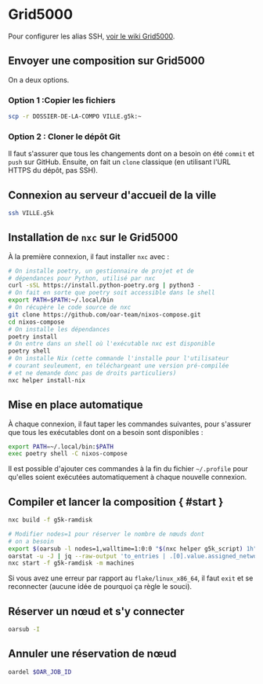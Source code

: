 # Grid5000

Pour configurer les alias SSH, [voir le wiki Grid5000](https://www.grid5000.fr/w/SSH#Easing_SSH_connections_from_the_outside_to_Grid'5000).

## Envoyer une composition sur Grid5000

On a deux options.

### Option 1 :Copier les fichiers

```bash
scp -r DOSSIER-DE-LA-COMPO VILLE.g5k:~
```

### Option 2 : Cloner le dépôt Git

Il faut s'assurer que tous les changements dont on a besoin
on été `commit` et `push` sur GitHub. Ensuite, on fait un
`clone` classique (en utilisant l'URL HTTPS du dépôt, pas SSH).

## Connexion au serveur d'accueil de la ville

```bash
ssh VILLE.g5k
```

## Installation de `nxc` sur le Grid5000

À la première connexion, il faut installer `nxc` avec :

```bash
# On installe poetry, un gestionnaire de projet et de
# dépendances pour Python, utilisé par nxc
curl -sSL https://install.python-poetry.org | python3 -
# On fait en sorte que poetry soit accessible dans le shell
export PATH=$PATH:~/.local/bin
# On récupère le code source de nxc
git clone https://github.com/oar-team/nixos-compose.git
cd nixos-compose
# On installe les dépendances
poetry install
# On entre dans un shell où l'exécutable nxc est disponible
poetry shell
# On installe Nix (cette commande l'installe pour l'utilisateur
# courant seuleument, en téléchargeant une version pré-compilée
# et ne demande donc pas de droits particuliers) 
nxc helper install-nix
```

## Mise en place automatique

À chaque connexion, il faut taper les commandes suivantes,
pour s'assurer que tous les exécutables dont on a besoin sont
disponibles :

```bash
export PATH=~/.local/bin:$PATH
exec poetry shell -C nixos-compose
```

Il est possible d'ajouter ces commandes à la fin du fichier `~/.profile`
pour qu'elles soient exécutées automatiquement à chaque nouvelle connexion.

## Compiler et lancer la composition { #start }

```bash
nxc build -f g5k-ramdisk

# Modifier nodes=1 pour réserver le nombre de nœuds dont
# on a besoin
export $(oarsub -l nodes=1,walltime=1:0:0 "$(nxc helper g5k_script) 1h" | grep OAR_JOB_ID)
oarstat -u -J | jq --raw-output 'to_entries | .[0].value.assigned_network_address | .[]' > machines
nxc start -f g5k-ramdisk -m machines
```

Si vous avez une erreur par rapport au `flake/linux_x86_64`, il faut `exit` et se reconnecter (aucune idée
de pourquoi ça règle le souci).

## Réserver un nœud et s'y connecter

```bash
oarsub -I
```

## Annuler une réservation de nœud

```bash
oardel $OAR_JOB_ID
```
